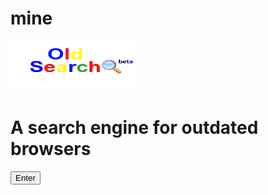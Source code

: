 # mine
<link rel="SHORTCUT ICON"
href="images/Oldsearchfavicon.ico">
<html>
<body>
      <a href="http://github.oldsearch.rf.gd/">
      <img src="images/oldsearchlogo.png" alt="OldSearch(beta)" width="200" height="80"></a>
<br>
<p>
<h1>A search engine for outdated browsers</h1>
<a href="http://github.oldsearch.rf.gd/"><button>Enter</button></a>
</p>
</body>
</html>
